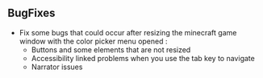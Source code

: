 ## BugFixes

- Fix some bugs that could occur after resizing the minecraft game window with the color picker menu opened :
  - Buttons and some elements that are not resized
  - Accessibility linked problems when you use the tab key to navigate
  - Narrator issues 